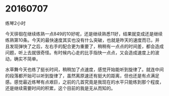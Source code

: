 # 20160707

练琴2小时

今天徘徊在继续练熟一点849的10好呢，还是继续熟悉11好，结果就变成还是继续练熟第10条。今天的最快速度其实也没有什么突破，也就是昨天的速度而已，并且发现弹快了之后，左右手的配合更为重要了，稍稍有一点点的时间差，都会造成问题，听上去就很奇怪。有时候内心走的比手指快一点点，又会造成速度上的波动，确实不简单。

水草舞今天也练了挺长时间，稍稍加了点速度，感觉开始能听到旋律了。就连中间的段落都开始可以听到旋律了，虽然离原速还有挺大的距离，但也还是有点满足感。感觉最近练琴有点艰巨，之前的几首究竟是我现在的水平只能练到那个程度，还是继续需要时间的积累，这个目前的我是无从而知的。
